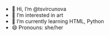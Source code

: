 - 👋 Hi, I’m @tsvircunova
- 👀 I’m interested in  art
- 🌱 I’m currently learning HTML, Python 
- 😄 Pronouns: she/her

<!---
tsvircunova/tsvircunova is a ✨ special ✨ repository because its `README.md` (this file) appears on your GitHub profile.
You can click the Preview link to take a look at your changes.
--->

